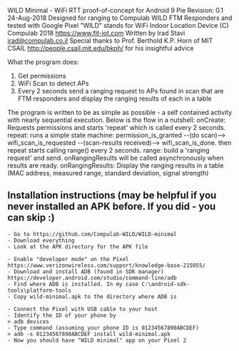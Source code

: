 WILD Minimal - WiFi RTT proof-of-concept for Android 9 Pie
Revision: 0.1 24-Aug-2018
Designed for ranging to Compulab WILD FTM Responders and tested with Google Pixel
"WILD" stands for WiFi Indoor Location Device
(C) Compulab 2018 https://www.fit-iot.com
Written by Irad Stavi irad@compulab.co.il
Special thanks to Prof. Berthold K.P. Horn of MIT CSAIL http://people.csail.mit.edu/bkph/ for his insightful advice

What the program does:
1. Get permissions
2. WiFi Scan to detect APs
3. Every 2 seconds send a ranging request to APs found in scan that are FTM responders and display the ranging results of each in a table

The program is written to be as simple as possible - a self contained activity with nearly sequential execution. 
Below is the flow in a nutshell:
onCreate: Requests permissions and starts 'repeat' which is called every 2 seconds. 
repeat: runs a simple state machine: permission_is_granted --(do scan)--> wifi_scan_is_requested --(scan-results received)--> wifi_scan_is_done.
    then repeat starts calling range() every 2 seconds.
range: build a 'ranging request' and send. onRangingResults will be called asynchronously when results are ready. 
onRangingResults: Display the ranging results in a table (MAC address, measured range, standard deviation, signal strength)

Installation instructions (may be helpful if you never installed an APK before. If you did - you can skip :)
------------------------------------------------------------------------------------------------------------

    - Go to https://github.com/Compulab-WILD/WILD-minimal
    - Download everything
    - Look at the APK directory for the APK file

    - Enable "developer mode" on the Pixel https://www.verizonwireless.com/support/knowledge-base-215055/
    - Download and install ADB (found in SDK manager) https://developer.android.com/studio/command-line/adb
    - Find where ADB is installed. In my case C:\android-sdk-tools\platform-tools
    - Copy wild-minimal.apk to the directory where ADB is

    - Connect the Pixel with USB cable to your host
    - Identify the ID of your phone by
    > adb devices
    - Type command (assuming your phone ID is 01234567890ABCDEF)
    > adb -s 01234567890ABCDEF install wild-minimal.apk
    - Now you should have "WILD minimal" app on your Pixel 2


